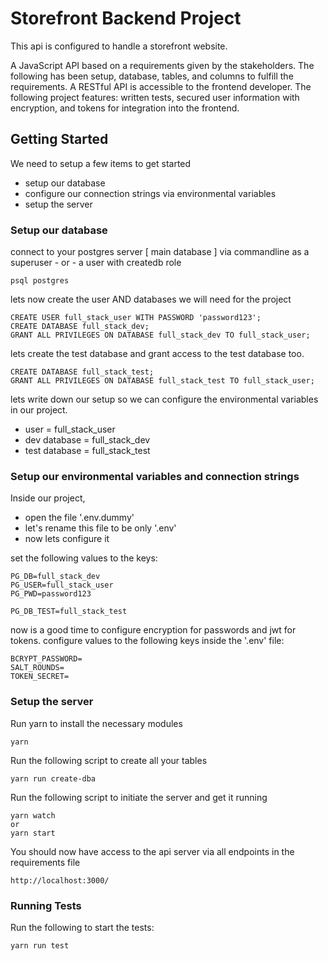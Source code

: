 # Storefront Backend Project

This api is configured to handle a storefront website.

A JavaScript API based on a requirements given by the stakeholders. The following has been setup, database, tables, and columns to fulfill the requirements. A RESTful API is accessible to the frontend developer. The following project features: written tests, secured user information with encryption, and tokens for integration into the frontend.

## Getting Started

We need to setup a few items to get started

-   setup our database
-   configure our connection strings via environmental variables
-   setup the server

### Setup our database

connect to your postgres server [ main database ] via commandline as a superuser - or - a user with createdb role

```
psql postgres
```

lets now create the user AND databases we will need for the project

```
CREATE USER full_stack_user WITH PASSWORD 'password123';
CREATE DATABASE full_stack_dev;
GRANT ALL PRIVILEGES ON DATABASE full_stack_dev TO full_stack_user;
```

lets create the test database and grant access to the test database too.

```
CREATE DATABASE full_stack_test;
GRANT ALL PRIVILEGES ON DATABASE full_stack_test TO full_stack_user;
```

lets write down our setup so we can configure the environmental variables in our project.

-   user = full_stack_user
-   dev database = full_stack_dev
-   test database = full_stack_test

### Setup our environmental variables and connection strings

Inside our project,

-   open the file '.env.dummy'
-   let's rename this file to be only '.env'
-   now lets configure it

set the following values to the keys:

```
PG_DB=full_stack_dev
PG_USER=full_stack_user
PG_PWD=password123

PG_DB_TEST=full_stack_test
```

now is a good time to configure encryption for passwords and jwt for tokens.
configure values to the following keys inside the '.env' file:

```
BCRYPT_PASSWORD=
SALT_ROUNDS=
TOKEN_SECRET=
```

### Setup the server

Run yarn to install the necessary modules

```
yarn
```

Run the following script to create all your tables

```
yarn run create-dba
```

Run the following script to initiate the server and get it running

```
yarn watch
or
yarn start
```

You should now have access to the api server via all endpoints in the requirements file

```
http://localhost:3000/
```

### Running Tests

Run the following to start the tests:

```
yarn run test
```
